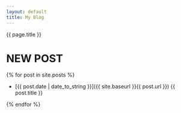 ```yaml
---
layout: default
title: My Blog
---
```


{{ page.title }}

# NEW POST

{% for post in site.posts %}

- [{{ post.date | date_to_string }}]({{ site.baseurl }}{{ post.url }}) {{ post.title }}

{% endfor %}

